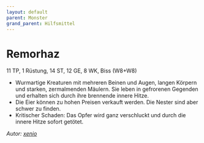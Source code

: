 ```yaml
---
layout: default
parent: Monster
grand_parent: Hilfsmittel
---
```


# Remorhaz
11 TP, 1 Rüstung, 14 ST, 12 GE, 8 WK, Biss (W8+W8)
- Wurmartige Kreaturen mit mehreren Beinen und Augen, langen Körpern und starken, zermalmenden Mäulern. Sie leben in gefrorenen Gegenden und erhalten sich durch ihre brennende innere Hitze.
- Die Eier können zu hohen Preisen verkauft werden. Die Nester sind aber schwer zu finden.
- Kritischer Schaden: Das Opfer wird ganz verschluckt und durch die innere Hitze sofort getötet.

*Autor: [xenio](https://xenioinabottle.blogspot.com)*
